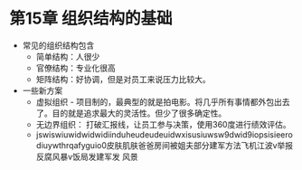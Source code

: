 # 第15章 组织结构的基础
- 常见的组织结构包含
	- 简单结构：人很少
	- 官僚结构：专业化很高
	- 矩阵结构：好协调，但是对员工来说压力比较大。
- 一些新方案
	- 虚拟组织 - 项目制的，最典型的就是拍电影。将几乎所有事情都外包出去了。目的就是追求最大的灵活性。但少了很多确定性。
	- 无边界组织： 打破汇报线，让员工参与决策，使用360度进行绩效评估。
	- jswiswiuwidwidwidiinduheudeudeuidwxisusiuwsw9dwid9iopsisieerodiuywthrqafyguio0皮肤肌肤爸爸房间被姐夫部分建军方法飞机江波v举报反腐风暴v饭局发建军发 风景